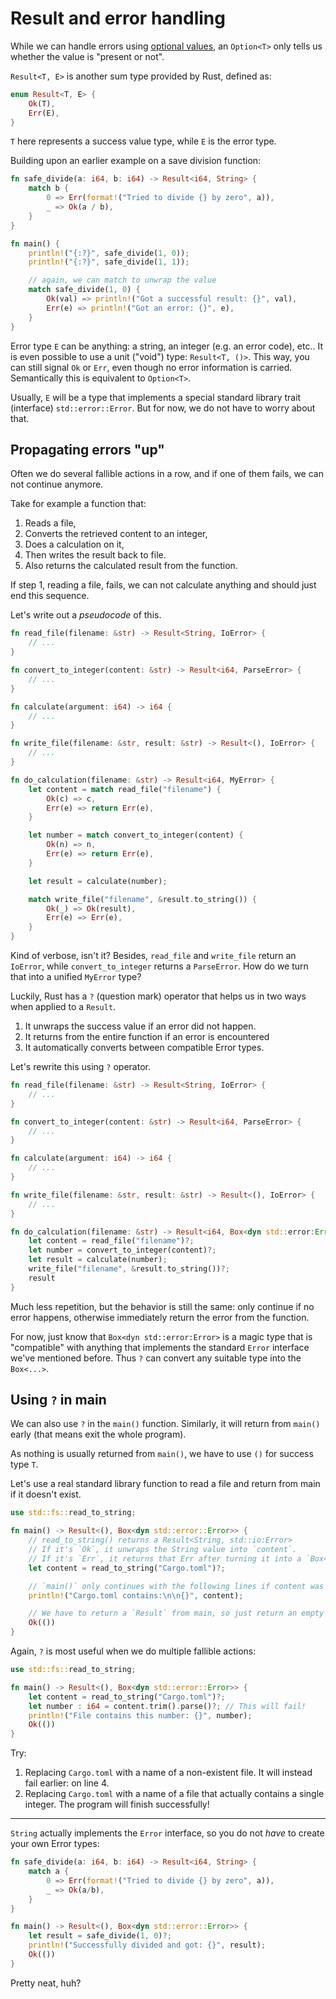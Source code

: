 # Result and error handling

While we can handle errors using [optional values](optional_values.md),
an `Option<T>` only tells us whether the value is "present or not".

`Result<T, E>` is another sum type provided by Rust, defined as:

```rust
enum Result<T, E> {
    Ok(T),
    Err(E),
}
```

`T` here represents a success value type,
while `E` is the error type.

Building upon an earlier example on a save division function:

```rust
fn safe_divide(a: i64, b: i64) -> Result<i64, String> {
    match b {
        0 => Err(format!("Tried to divide {} by zero", a)),
        _ => Ok(a / b),
    }
}

fn main() {
    println!("{:?}", safe_divide(1, 0));
    println!("{:?}", safe_divide(1, 1));

    // again, we can match to unwrap the value
    match safe_divide(1, 0) {
        Ok(val) => println!("Got a successful result: {}", val),
        Err(e) => println!("Got an error: {}", e),
    }
}
```

Error type `E` can be anything: a string, an integer (e.g. an error code), etc..
It is even possible to use a unit ("void") type: `Result<T, ()>`.
This way, you can still signal `Ok` or `Err`, even though no error information is carried.
Semantically this is equivalent to `Option<T>`.

Usually, `E` will be a type that implements a special standard library trait (interface)
`std::error::Error`. But for now, we do not have to worry about that.

## Propagating errors "up"
Often we do several fallible actions in a row,
and if one of them fails, we can not continue anymore.

Take for example a function that:

1. Reads a file,
2. Converts the retrieved content to an integer,
3. Does a calculation on it,
4. Then writes the result back to file.
5. Also returns the calculated result from the function.

If step 1, reading a file, fails,
we can not calculate anything and should just end this sequence.

Let's write out a *pseudocode* of this.

```rust
fn read_file(filename: &str) -> Result<String, IoError> {
    // ...
}

fn convert_to_integer(content: &str) -> Result<i64, ParseError> {
    // ...
}

fn calculate(argument: i64) -> i64 {
    // ...
}

fn write_file(filename: &str, result: &str) -> Result<(), IoError> {
    // ...
}

fn do_calculation(filename: &str) -> Result<i64, MyError> {
    let content = match read_file("filename") {
        Ok(c) => c,
        Err(e) => return Err(e),
    }

    let number = match convert_to_integer(content) {
        Ok(n) => n,
        Err(e) => return Err(e),
    }

    let result = calculate(number);

    match write_file("filename", &result.to_string()) {
        Ok(_) => Ok(result),
        Err(e) => Err(e),
    }
}
```

Kind of verbose, isn't it?
Besides, `read_file` and `write_file` return an `IoError`,
while `convert_to_integer` returns a `ParseError`.
How do we turn that into a unified `MyError` type?

Luckily, Rust has a `?` (question mark) operator
that helps us in two ways when applied to a `Result`.

1. It unwraps the success value if an error did not happen.
2. It returns from the entire function if an error is encountered
3. It automatically converts between compatible Error types.

Let's rewrite this using `?` operator.

```rust
fn read_file(filename: &str) -> Result<String, IoError> {
    // ...
}

fn convert_to_integer(content: &str) -> Result<i64, ParseError> {
    // ...
}

fn calculate(argument: i64) -> i64 {
    // ...
}

fn write_file(filename: &str, result: &str) -> Result<(), IoError> {
    // ...
}

fn do_calculation(filename: &str) -> Result<i64, Box<dyn std::error:Error>> {
    let content = read_file("filename")?;
    let number = convert_to_integer(content)?;
    let result = calculate(number);
    write_file("filename", &result.to_string())?;
    result
}
```

Much less repetition, but the behavior is still the same:
only continue if no error happens,
otherwise immediately return the error from the function.

For now, just know that `Box<dyn std::error:Error>`
is a magic type that is "compatible"
with anything that implements the standard `Error` interface
we've mentioned before.
Thus `?` can convert any suitable type into the `Box<...>`.

## Using `?` in main

We can also use `?` in the `main()` function.
Similarly, it will return from `main()` early
(that means exit the whole program).

As nothing is usually returned from `main()`,
we have to use `()` for success type `T`.

Let's use a real standard library function
to read a file and return from main if it doesn't exist.

```rust
use std::fs::read_to_string;

fn main() -> Result<(), Box<dyn std::error::Error>> {
    // read_to_string() returns a Result<String, std::io:Error>
    // If it's `Ok`, it unwraps the String value into `content`.
    // If it's `Err`, it returns that Err after turning it into a `Box<...>`.
    let content = read_to_string("Cargo.toml")?;

    // `main()` only continues with the following lines if content was successfully read
    println!("Cargo.toml contains:\n\n{}", content);

    // We have to return a `Result` from main, so just return an empty `()` at the end.
    Ok(())
}
```

Again, `?` is most useful when we do multiple fallible actions:

```rust
use std::fs::read_to_string;

fn main() -> Result<(), Box<dyn std::error::Error>> {
    let content = read_to_string("Cargo.toml")?;
    let number : i64 = content.trim().parse()?; // This will fail!
    println!("File contains this number: {}", number);
    Ok(())
}
```

Try:

1. Replacing `Cargo.toml` with a name of a non-existent file.
   It will instead fail earlier: on line 4.
2. Replacing `Cargo.toml` with a name of a file that actually contains a single integer.
   The program will finish successfully!

---

`String` actually implements the `Error` interface,
so you do not *have* to create your own Error types:

```rust
fn safe_divide(a: i64, b: i64) -> Result<i64, String> {
    match a {
        0 => Err(format!("Tried to divide {} by zero", a)),
        _ => Ok(a/b),
    }
}

fn main() -> Result<(), Box<dyn std::error::Error>> {
    let result = safe_divide(1, 0)?;
    println!("Successfully divided and got: {}", result);
    Ok(())
}
```

Pretty neat, huh?
